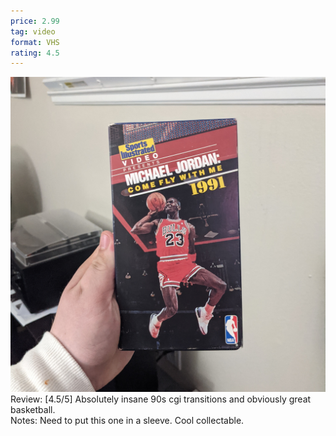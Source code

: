 ```yaml
---
price: 2.99
tag: video
format: VHS
rating: 4.5
---
```

![michaeljordan](/assets/img/ibuycrap/michaeljordan.jpg)
Review: [4.5/5] Absolutely insane 90s cgi transitions and obviously great basketball.  
Notes: Need to put this one in a sleeve. Cool collectable.
